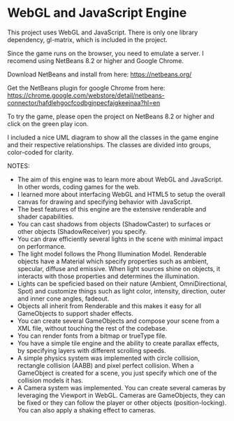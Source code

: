 # WebGL and JavaScript Engine

This project uses WebGL and JavaScript. There is only one library dependency, gl-matrix, which is included in the project.

Since the game runs on the browser, you need to emulate a server. I recomend using NetBeans 8.2 or higher and Google Chrome.

Download NetBeans and install from here: https://netbeans.org/

Get the NetBeans plugin for google Chrome from here: https://chrome.google.com/webstore/detail/netbeans-connector/hafdlehgocfcodbgjnpecfajgkeejnaa?hl=en

To try the game, please open the project on NetBeans 8.2 or higher and click on the green play icon.

I included a nice UML diagram to show all the classes in the game engine and their respective relationships. The classes are divided into groups, color-coded for clarity.

NOTES:

- The aim of this engine was to learn more about WebGL and JavaScript. In other words, coding games for the web.
- I learned more about interfacing WebGL and HTML5 to setup the overall canvas for drawing and specifying behavior with JavaScript.
- The best features of this engine are the extensive renderable and shader capabilities.
- You can cast shadows from objects (ShadowCaster) to surfaces or other objects (ShadowReceiver) you specify.
- You can draw efficiently several lights in the scene with minimal impact on performance.
- The light model follows the Phong Illumination Model. Renderable objects have a Material which specify properties such as ambient, specular, diffuse and emissive. When light sources shine on objects, it interacts with those properties and determines the illumination.
- Lights can be speficied based on their nature (Ambient, OmniDirectional, Spot) and customize things such as light color, intensity, direction, outer and inner cone angles, fadeout.
- Objects all inherit from Renderable and this makes it easy for all GameObjects to support shader effects.
- You can create several GameObjects and compose your scene from a XML file, without touching the rest of the codebase.
- You can render fonts from a bitmap or trueType file.
- You have a simple tile engine and the ability to create parallax effects, by specifying layers with different scrolling speeds.
- A simple physics system was implemented with circle collision, rectangle collision (AABB) and pixel perfect collision. When a GameObject is created for a scene, you just specify which one of the collision models it has.
- A Camera system was implemented. You can create several cameras by leveraging the Viewport in WebGL. Cameras are GameObjects, they can be fixed or they can follow the player or other objects (position-locking). You can also apply a shaking effect to cameras.
